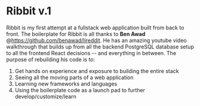 # Ribbit v.1

Ribbit is my first attempt at a fullstack web application built from back to front. The boilerplate for Ribbit is all thanks to **Ben Awad** @https://github.com/benawad/lireddit. He has an amazing youtube video walkthrough that builds up from all the backend PostgreSQL database setup to all the frontend React decisions -- and everything in between. The purpose of rebuilding his code is to:
1. Get hands on experience and exposure to building the entire stack
1. Seeing all the moving parts of a web application
1. Learning new frameworks and languages
1. Using the boilerplate code as a launch pad to further develop/customize/learn
